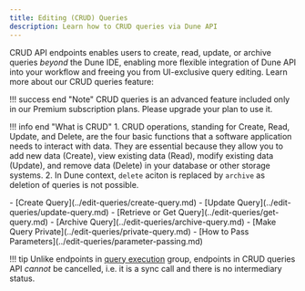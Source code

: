 ```yaml
---
title: Editing (CRUD) Queries
description: Learn how to CRUD queries via Dune API
---
```


CRUD API endpoints enables users to create, read, update, or archive queries *beyond* the Dune IDE, enabling more flexible integration of Dune API into your workflow and freeing you from UI-exclusive query editing. Learn more about our CRUD queries feature:

!!! success end "Note" 
    CRUD queries is an advanced feature included only in our Premium subscription plans. Please upgrade your plan to use it.
    
!!! info end "What is CRUD"
    1. CRUD operations, standing for Create, Read, Update, and Delete, are the four basic functions that a software application needs to interact with data. They are essential because they allow you to add new data (Create), view existing data (Read), modify existing data (Update), and remove data (Delete) in your database or other storage systems.
    2. In Dune context, `delete` aciton is replaced by `archive` as deletion of queries is not possible.


<div class="cards grid" markdown>
- [Create Query](../edit-queries/create-query.md)
- [Update Query](../edit-queries/update-query.md)
- [Retrieve or Get Query](../edit-queries/get-query.md)
- [Archive Query](../edit-queries/archive-query.md)
- [Make Query Private](../edit-queries/private-query.md)
- [How to Pass Parameters](../edit-queries/parameter-passing.md)
</div>

!!! tip 
    Unlike endpoints in [query execution](../execute-queries) group, endpoints in CRUD queries API *cannot* be cancelled, i.e. it is a sync call and there is no intermediary status.
